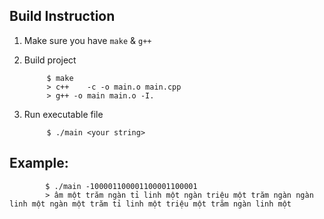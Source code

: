Build Instruction
-

1. Make sure you have `make` & `g++`

2. Build project

            $ make
            > c++    -c -o main.o main.cpp
            > g++ -o main main.o -I.

3. Run executable file

            $ ./main <your string>

Example:
-

            $ ./main -100001100001100001100001
            > âm một trăm ngàn tỉ linh một ngàn triệu một trăm ngàn ngàn linh một ngàn một trăm tỉ linh một triệu một trăm ngàn linh một
